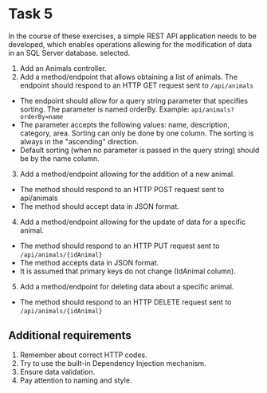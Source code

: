 # Task 5

In the course of these exercises, a simple REST API application needs to be developed, which enables operations allowing for the modification of data in an SQL Server database. selected.

1. Add an Animals controller.
2. Add a method/endpoint that allows obtaining a list of animals. The endpoint should respond to an HTTP GET request sent to `/api/animals`
- The endpoint should allow for a query string parameter that specifies sorting. The parameter is named orderBy. Example: `api/animals?orderBy=name`
- The parameter accepts the following values: name, description, category, area. Sorting can only be done by one column. The sorting is always in the "ascending" direction.
- Default sorting (when no parameter is passed in the query string) should be by the name column.
3. Add a method/endpoint allowing for the addition of a new animal.
  - The method should respond to an HTTP POST request sent to api/animals
  - The method should accept data in JSON format.
4. Add a method/endpoint allowing for the update of data for a specific animal.
- The method should respond to an HTTP PUT request sent to `/api/animals/{idAnimal}`
- The method accepts data in JSON format.
- It is assumed that primary keys do not change (IdAnimal column).
5. Add a method/endpoint for deleting data about a specific animal.
-  The method should respond to an HTTP DELETE request sent to `/api/animals/{idAnimal}`

## Additional requirements
1. Remember about correct HTTP codes.
2. Try to use the built-in Dependency Injection mechanism.
3. Ensure data validation.
4. Pay attention to naming and style.
